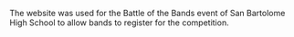 The website was used for the Battle of the Bands event of San Bartolome High School to allow bands to register for the competition.
